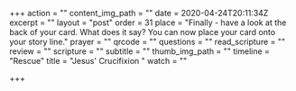 +++
action = ""
content_img_path = ""
date = 2020-04-24T20:11:34Z
excerpt = ""
layout = "post"
order = 31
place = "Finally - have a look at the back of your card. What does it say? You can now place your card onto your story line."
prayer = ""
qrcode = ""
questions = ""
read_scripture = ""
review = ""
scripture = ""
subtitle = ""
thumb_img_path = ""
timeline = "Rescue"
title = "Jesus' Crucifixion "
watch = ""

+++
